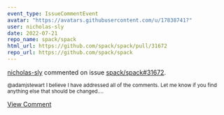 ```yaml
---
event_type: IssueCommentEvent
avatar: "https://avatars.githubusercontent.com/u/17838741?"
user: nicholas-sly
date: 2022-07-21
repo_name: spack/spack
html_url: https://github.com/spack/spack/pull/31672
repo_url: https://github.com/spack/spack
---
```


<a href='https://github.com/nicholas-sly' target='_blank'>nicholas-sly</a> commented on issue <a href='https://github.com/spack/spack/pull/31672' target='_blank'>spack/spack#31672</a>.

<small>@adamjstewart I believe I have addressed all of the comments.  Let me know if you find anything else that should be changed....</small>

<a href='https://github.com/spack/spack/pull/31672' target='_blank'>View Comment</a>